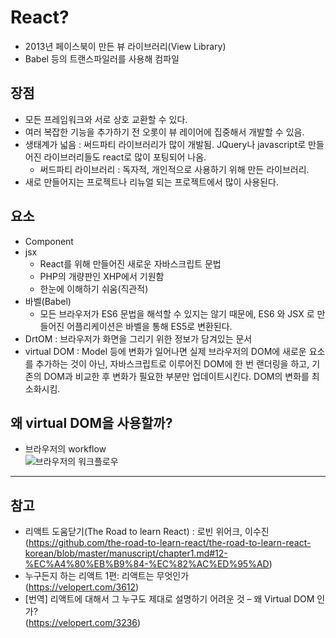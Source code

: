 # React?

  - 2013년 페이스북이 만든 뷰 라이브러리(View Library)
  - Babel 등의 트랜스파일러를 사용해 컴파일

## 장점

  - 모든 프레임워크와 서로 상호 교환할 수 있다.
  - 여러 복잡한 기능을 추가하기 전 오롯이 뷰 레이어에 집중해서 개발할 수 있음.
  - 생태계가 넓음 : 써드파티 라이브러리가 많이 개발됨. JQuery나 javascript로 만들어진 라이브러리들도 react로 많이 포팅되어 나옴.
    + 써드파티 라이브러리 : 독자적, 개인적으로 사용하기 위해 만든 라이브러리.
  - 새로 만들어지는 프로젝트나 리뉴얼 되는 프로젝트에서 많이 사용된다.
  
## 요소
  - Component
  - jsx
    + React를 위해 만들어진 새로운 자바스크립트 문법
    + PHP의 개량판인 XHP에서 기원함
    + 한눈에 이해하기 쉬움(직관적)
  - 바벨(Babel)
    + 모든 브라우저가 ES6 문법을 해석할 수 있지는 않기 때문에, ES6 와 JSX 로 만들어진 어플리케이션은 바벨을 통해 ES5로 변환된다. 
  - DrtOM : 브라우저가 화면을 그리기 위한 정보가 담겨있는 문서
  - virtual DOM : Model 등에 변화가 일어나면 실제 브라우저의 DOM에 새로운 요소를 추가하는 것이 아닌, 자바스크립트로 이루어진 DOM에 한 번 랜더링을 하고, 기존의 DOM과 비교한 후 변화가 필요한 부분만 업데이트시킨다. DOM의 변화를 최소화시킴.

## 왜 virtual DOM을 사용할까?
  
  - 브라우저의 workflow
    <br>![브라우저의 워크플로우](https://www.google.com/url?sa=i&source=images&cd=&cad=rja&uact=8&ved=2ahUKEwjUktzyqsXgAhXIgbwKHfmsBrEQjRx6BAgBEAU&url=https%3A%2F%2Fvelopert.com%2F3236&psig=AOvVaw2PGsRxd7Lg4ZAAHxwbB92p&ust=1550581101710163)

    

-----

## 참고
- 리액트 도움닫기(The Road to learn React) : 로빈 위어크, 이수진
(https://github.com/the-road-to-learn-react/the-road-to-learn-react-korean/blob/master/manuscript/chapter1.md#12-%EC%A4%80%EB%B9%84-%EC%82%AC%ED%95%AD)
- 누구든지 하는 리액트 1편: 리액트는 무엇인가<br>(https://velopert.com/3612)
- [번역] 리액트에 대해서 그 누구도 제대로 설명하기 어려운 것 – 왜 Virtual DOM 인가?<br>(https://velopert.com/3236)